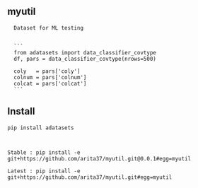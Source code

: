 ## myutil

      Dataset for ML testing
      
      
      ```
      from adatasets import data_classifier_covtype  
      df, pars = data_classifier_covtype(nrows=500)
    
      coly   = pars['coly']
      colnum = pars['colnum']
      colcat = pars['colcat']      
      ``` 




## Install

    pip install adatasets
    
    

    Stable : pip install -e git+https://github.com/arita37/myutil.git@0.0.1#egg=myutil

    Latest : pip install -e git+https://github.com/arita37/myutil.git#egg=myutil
    
    
    
